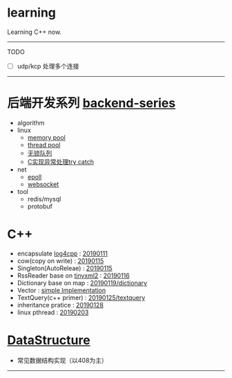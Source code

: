 # learning
Learning C++ now.

---
TODO
- [ ] udp/kcp 处理多个连接

---

# 后端开发系列 [backend-series](./backend-series)
- algorithm
- linux
    - [memory pool](./backend-series/linux/mempool/)
    - [thread pool](./backend-series/linux/threadpool/)
    - [无锁队列](./backend-series//linux/lock_free_queue/)
    - [C实现异常处理try catch](./backend-series/linux/exception/)
- net
    - [epoll](./backend-series/net/epoll/)
    - [websocket](./backend-series/net/websocket.c)
- tool
    - redis/mysql
    - protobuf

# C++

* encapsulate [log4cpp](http://log4cpp.sourceforge.net/) : [20190111](https://github.com/moyin1004/learning/tree/master/TimeLine/20190111)
* cow(copy on write) : [20190115](https://github.com/moyin1004/learning/tree/master/TimeLine/20190115)
* Singleton(AutoReleae) : [20190115](https://github.com/moyin1004/learning/tree/master/TimeLine/20190115/singleton)
* RssReader base on [tinyxml2](https://github.com/leethomason/tinyxml2) : [20190116](https://github.com/moyin1004/learning/tree/master/TimeLine/20190116)
* Dictionary base on map : [20190119/dictionary](https://github.com/moyin1004/learning/tree/master/TimeLine/20190119/map_dictionary)
* Vector : [simple Implementation](https://github.com/moyin1004/learning/tree/master/TimeLine/20190123/vector)
* TextQuery(c++ primer) : [20190125/textquery](https://github.com/moyin1004/learning/tree/master/TimeLine/20190125/textquery_smartpointer)
* inheritance pratice : [20190128](https://github.com/moyin1004/learning/tree/master/TimeLine/20190128)
* linux pthread : [20190203](https://github.com/moyin1004/learning/tree/master/TimeLine/20190203)

# [DataStructure](./DS)
- 常见数据结构实现（以408为主）

---
